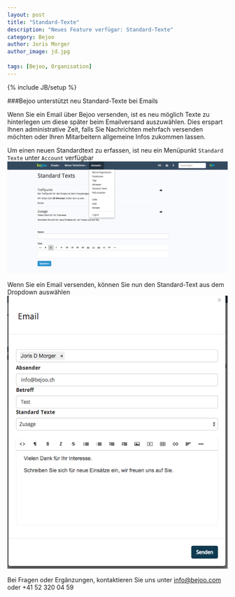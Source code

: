 ```yaml
---
layout: post
title: "Standard-Texte"
description: "Neues Feature verfügar: Standard-Texte"
category: Bejoo
author: Joris Morger
author_image: jd.jpg

tags: [Bejoo, Organisation]
---
```

{% include JB/setup %}

###Bejoo unterstützt neu Standard-Texte bei Emails


Wenn Sie ein Email über Bejoo versenden, ist es neu möglich Texte zu hinterlegen um diese später beim Emailversand auszuwählen. Dies erspart Ihnen administrative Zeit, falls Sie Nachrichten mehrfach versenden möchten oder Ihren Mitarbeitern allgemeine Infos zukommen lassen.



Um einen neuen Standardtext zu erfassen, ist neu ein Menüpunkt `Standard Texte` unter `Account` verfügbar
![Standardtext hinzufügen](/img/standardtexts/add.png)



Wenn Sie ein Email versenden, können Sie nun den Standard-Text aus dem Dropdown auswählen
![Standardtext hinzufügen](/img/standardtexts/use.png)





Bei Fragen oder Ergänzungen, kontaktieren Sie uns unter info@bejoo.com oder +41 52 320 04 59
